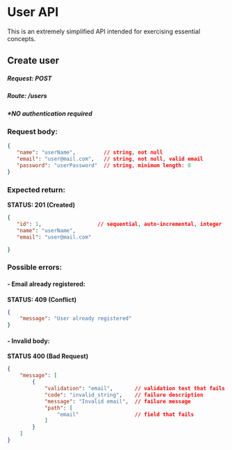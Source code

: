 # User API
This is an extremely simplified API intended for exercising essential  concepts. 

## Create user
##### Request: POST
##### Route: /users

##### *_NO authentication required_
### Request body:
```json
{
   "name": "userName",         // string, not null
   "email": "user@mail.com",   // string, not null, valid email
   "password": "userPassword"  // string, minimum length: 8
}
```

### Expected return:
**STATUS: 201 (Created)**

```json
{
   "id": 1,                  // sequential, auto-incremental, integer  
   "name": "userName",
   "email": "user@mail.com"

}
```

### Possible errors:

#### - Email already registered:
**STATUS: 409 (Conflict)**

```json
{
	"message": "User already registered"
}
```

#### - Invalid body:
**STATUS 400 (Bad Request)**

```json
{
	"message": [
		{
			"validation": "email",       // validation test that fails
			"code": "invalid_string",    // failure description
			"message": "Invalid email",  // failure message
			"path": [
				"email"                  // field that fails
			]
		}
	]
}
```